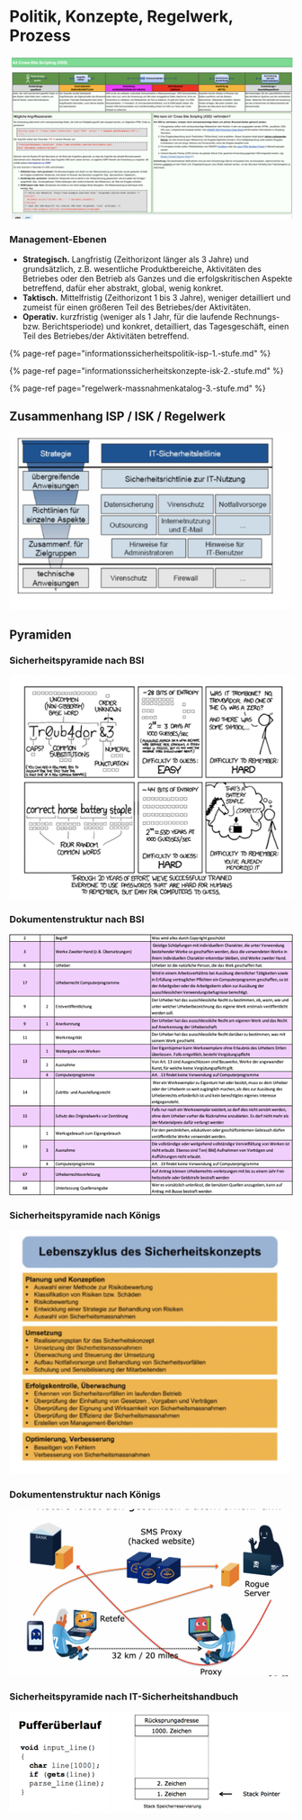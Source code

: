 # Politik, Konzepte, Regelwerk, Prozess

![](../../.gitbook/assets/image%20%2812%29.png)

### Management-Ebenen

* **Strategisch.**  Langfristig \(Zeithorizont länger als 3 Jahre\) und grundsätzlich, z.B. wesentliche Produktbereiche, Aktivitäten des Betriebes oder den Betrieb als Ganzes und die erfolgskritischen Aspekte betreffend, dafür eher abstrakt, global, wenig konkret.
* **Taktisch.**  Mittelfristig \(Zeithorizont 1 bis 3 Jahre\), weniger detailliert und zumeist für einen größeren Teil des Betriebes/der Aktivitäten.
* **Operativ.**  kurzfristig \(weniger als 1 Jahr, für die laufende Rechnungs- bzw. Berichtsperiode\) und konkret, detailliert, das Tagesgeschäft, einen Teil des Betriebes/der Aktivitäten betreffend.

{% page-ref page="informationssicherheitspolitik-isp-1.-stufe.md" %}

{% page-ref page="informationssicherheitskonzepte-isk-2.-stufe.md" %}

{% page-ref page="regelwerk-massnahmenkatalog-3.-stufe.md" %}



## Zusammenhang ISP / ISK / Regelwerk

![](../../.gitbook/assets/image%20%2817%29.png)



## Pyramiden

### Sicherheitspyramide nach BSI

![](../../.gitbook/assets/image%20%2843%29.png)

### Dokumentenstruktur nach BSI

![](../../.gitbook/assets/image%20%2842%29.png)

### Sicherheitspyramide nach Königs

![](../../.gitbook/assets/image%20%285%29.png)

### Dokumentenstruktur nach Königs

![](../../.gitbook/assets/image%20%2833%29.png)

### Sicherheitspyramide nach IT-Sicherheitshandbuch

![](../../.gitbook/assets/image%20%2851%29.png)


